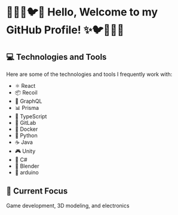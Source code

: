 # 🐤🦚🦩🐦✨ Hello, Welcome to my GitHub Profile! ✨🐦🦩🦚🐤


## 💻 Technologies and Tools
Here are some of the technologies and tools I frequently work with:

- ⚛️ React
- 📦 Recoil
- 📡 GraphQL
- 📊 Prisma
- 📝 TypeScript
- 🐙 GitLab
- 🐳 Docker
- 🐍 Python
- ☕ Java
- 🎮 Unity
- 🐢 C#
- 🍹 Blender
- 🚀 arduino

## 🌱 Current Focus
Game development, 3D modeling, and electronics

